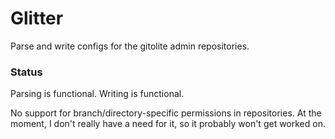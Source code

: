 Glitter
===

Parse and write configs for the gitolite admin repositories.

### Status

Parsing is functional.
Writing is functional.

No support for branch/directory-specific permissions in repositories.
At the moment, I don't really have a need for it, so it probably won't
get worked on.
